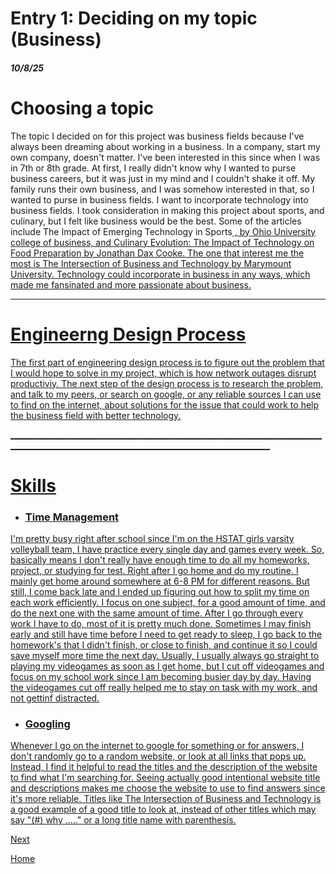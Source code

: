 # Entry 1: Deciding on my topic (Business)
##### 10/8/25

# Choosing a topic

<p> The topic I decided on for this project was business fields because I've always been dreaming about working in a business. In a company, start my own company, doesn't matter. I've been interested in this since when I was in 7th or 8th grade. At first, I really didn't know why I wanted to purse business careers, but it was just in my mind and I couldn't shake it off. My family runs their own business, and I was somehow interested in that, so I wanted to purse in business fields. I want to incorporate technology into business fields. I took consideration in making this project about sports, and culinary, but I felt like business would be the best. Some of the articles include The Impact of Emerging Technology in Sports<a href= "https://www.ohio.edu/business/academics/graduate/professional-master-sports-administration/resources/technology-sports"> , by Ohio University college of business, and Culinary Evolution: The Impact of Technology on Food Preparation<a href=" https://daxcooke.net/culinary-evolution-the-impact-of-technology-on-food-preparation/"> by Jonathan Dax Cooke. The one that interest me the most is The Intersection of Business and Technology <a href= "https://online.marymount.edu/blog/intersection-business-and-technology"> by Marymount University. Technology could incorporate in business in any ways, which made me fansinated and more passionate about business.</p>

_______________________________________________________________________________________________________________________________________________

# Engineerng Design Process
<p>The first part of engineering design process is to figure out the problem that I would hope to solve in my project, which is how network outages disrupt productiviy. The next step of the design process is to research the problem, and talk to my peers, or search on google, or any reliable sources I can use to find on the internet, about solutions for the issue that could work to help the business field with better technology.</p>
_______________________________________________________________________________________________________________________________________________

# Skills
<ul>
  <li> <h3>Time Management </h3> </li>
</ul>

<p> I'm pretty busy right after school since I'm on the HSTAT girls varsity volleyball team, I have practice every single day and games every week. So, basically means I don't really have enough time to do all my homeworks, project, or studying for test. Right after I go home and do my routine. I mainly get home around somewhere at 6-8 PM for different reasons. But still, I come back late and I ended up figuring out how to split my time on each work efficiently. I focus on one subject, for a good amount of time, and do the next one with the same amount of time. After I go through every work I have to do, most of it is pretty much done. Sometimes I may finish early and still have time before I need to get ready to sleep, I go back to the homework's that I didn't finish, or close to finish, and continue it so I could save myself more time the next day. Usually, I usually always go straight to playing my videogames as soon as I get home, but I cut off videogames and focus on my school work since I am becoming busier day by day. Having the videogames cut off really helped me to stay on task with my work, and not gettinf distracted. </p>

<ul>
  <li> <h3> Googling </h3> </li>
</ul>

<p> Whenever I go on the internet to google for something or for answers, I don't randomly go to a random website, or look at all links that pops up. Instead, I find it helpful to read the titles and the description of the website to find what I'm searching for. Seeing actually good intentional website title and descriptions makes me choose the website to use to find answers since it's more reliable. Titles like The Intersection of Business and Technology <a href="https://online.marymount.edu/blog/intersection-business-and-technology"> is a good example of a good title to look at, instead of other titles which may say "(#) why ....." or a long title name with parenthesis.</p>










[Next](entry02.md)

[Home](../README.md)
